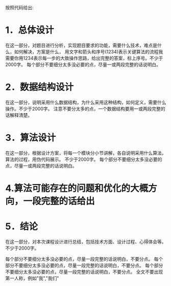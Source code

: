 按照代码给出:

# 1．总体设计
在这一部分，对题目进行分析，实现题目要求的功能，需要什么技术，难点是什么，如何解决，方案是什么，
用文字和箭头和序号(1234)表示关键算法的流程我需要你用1234表示每一步的大致操作思路，给出完整的答案，标上序号。不少于2000字。
每个部分不要细分太多没必要的点，尽量一或两段完整的话说明白。

# 2．数据结构设计
在这一部分，说明采用什么数据结构，为什么采用这种结构，如何定义，需要什么操作。不少于2000字。
注意不要分太多的点，一个数据结构要用一或两段完整的话解释清楚。

# 3．算法设计
在这一部分，根据设计方案，将每一个模块分小节讲解，各自说明采用什么算法，算法的过程，用伪代码展示。
 不少于2000字。 每个部分不要细分太多没必要的点，尽量一或两段完整的话说明白。
 
# 4.算法可能存在的问题和优化的大概方向，一段完整的话给出

# 5．结论
在这一部分，对本次课程设计进行总结，包括技术方面、设计过程、心得体会等。不少于2000字。

每个部分不要细分太多没必要的点，尽量一段完整的话说明白，不要分点。
每个部分不要细分太多没必要的点，尽量一段完整的话说明白，不要分点。
每个部分不要细分太多没必要的点，尽量一段完整的话说明白，不要分点。
全文不要出现第一人称，例如"我","我们"
